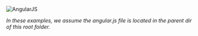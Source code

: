 ![AngularJS](http://akamaicovers.oreilly.com/images/0636920028055/lrg.jpg)

_In these examples, we assume the angular.js file is located in the parent dir of this root folder._
